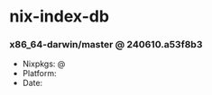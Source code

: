 # nix-index-db
### x86_64-darwin/master @ 240610.a53f8b3
- Nixpkgs: @[](https://github.com/NixOS/nixpkgs/commit/a53f8b3cd09470a10e919a589402ec0331c6de63)
- Platform: 
- Date: 
